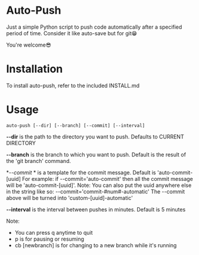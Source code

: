 # Auto-Push
Just a simple Python script to push code automatically after a specified period of time.
Consider it like auto-save but for git😁

You're welcome😎


# Installation
To install auto-push, refer to the included INSTALL.md

# Usage
```auto-push [--dir] [--branch] [--commit] [--interval]```

**--dir**   is the path to the directory you want to push. Defaults to CURRENT DIRECTORY

**--branch**        is the branch to which you want to push. Default is the result of the 'git branch' command.

**--commit* *       is a template for the commit message. Default is 'auto-commit-[uuid]
        For example: if --commit='auto-commit' then all the commit message will be 'auto-commit-[uuid]'.
        Note: You can also put the uuid anywhere else in the string like so: --commit='commit-#num#-automatic'
The --commit above will be turned into 'custom-[uuid]-automatic'

**--interval**      is the interval between pushes in minutes. Default is 5 minutes

Note: 
- You can press q anytime to quit
- p is for pausing or resuming
- cb [newbranch] is for changing to a new branch while it's running
